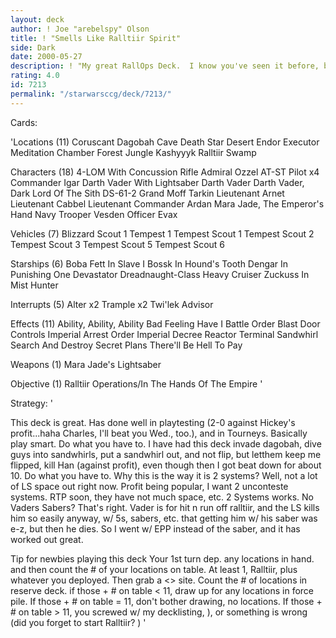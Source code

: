 ```yaml
---
layout: deck
author: ! Joe "arebelspy" Olson
title: ! "Smells Like Ralltiir Spirit"
side: Dark
date: 2000-05-27
description: ! "My great RallOps Deck.  I know you've seen it before, but here it is again.  It's just too good"
rating: 4.0
id: 7213
permalink: "/starwarsccg/deck/7213/"
---
```

Cards: 

'Locations (11)
Coruscant
Dagobah Cave
Death Star
Desert
Endor
Executor Meditation Chamber
Forest
Jungle
Kashyyyk
Ralltiir
Swamp

Characters (18)
4-LOM With Concussion Rifle
Admiral Ozzel
AT-ST Pilot  x4
Commander Igar
Darth Vader With Lightsaber
Darth Vader
Darth Vader, Dark Lord Of The Sith
DS-61-2
Grand Moff Tarkin
Lieutenant Arnet
Lieutenant Cabbel
Lieutenant Commander Ardan
Mara Jade, The Emperor's Hand
Navy Trooper Vesden
Officer Evax

Vehicles (7)
Blizzard Scout 1
Tempest 1
Tempest Scout 1
Tempest Scout 2
Tempest Scout 3
Tempest Scout 5
Tempest Scout 6

Starships (6)
Boba Fett In Slave I
Bossk In Hound's Tooth
Dengar In Punishing One
Devastator
Dreadnaught-Class Heavy Cruiser
Zuckuss In Mist Hunter

Interrupts (5)
Alter  x2
Trample  x2
Twi'lek Advisor

Effects (11)
Ability, Ability, Ability
Bad Feeling Have I
Battle Order
Blast Door Controls
Imperial Arrest Order
Imperial Decree
Reactor Terminal
Sandwhirl
Search And Destroy
Secret Plans
There'll Be Hell To Pay

Weapons (1)
Mara Jade's Lightsaber

Objective (1)
Ralltiir Operations/In The Hands Of The Empire '

Strategy: '

This deck is great. Has done well in playtesting (2-0 against Hickey's profit...haha Charles, I'll beat you Wed., too.), and in Tourneys.	Basically play smart. Do what you have to. I have had this deck invade dagobah, dive guys into sandwhirls, put a sandwhirl out, and not flip, but letthem keep me flipped, kill Han (against profit), even though then I got beat down for about 10.  Do what you have to.
Why this is the way it is 2 systems? Well, not a lot of LS space out right now. Profit being popular, I want 2 unconteste systems. RTP soon, they have not much space, etc. 2 Systems works. No Vaders Sabers? That's right. Vader is for hit n run off ralltiir, and the LS kills him so easily anyway, w/ 5s, sabers, etc. that getting him w/ his saber was e-z, but then he dies. So I went w/ EPP instead of the saber, and it has worked out great.

Tip for newbies playing this deck
Your 1st turn dep. any locations in hand. and then count the # of your locations on table. At least 1, Ralltiir, plus whatever you deployed. Then grab a <> site. Count the # of locations in reserve deck. if those + # on table < 11, draw up for any locations in force pile. If those + # on table = 11, don't bother drawing, no locations. If those + # on table > 11, you screwed w/ my decklisting, ), or something is wrong (did you forget to start Ralltiir? ) '

